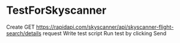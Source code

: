 # TestForSkyscanner
Create GET https://rapidapi.com/skyscanner/api/skyscanner-flight-search/details request
Write test script
Run test by clicking Send

